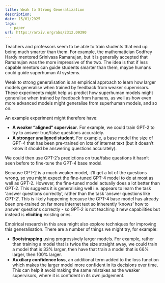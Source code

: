 ```yaml
---
title: Weak to Strong Generalization
description: 
date: 15/01/2025
tags:
  - paper
url: https://arxiv.org/abs/2312.09390
---
```

Teachers and professors seem to be able to train students that end up being much smarter than them. For example, the mathematician Godfrey Hardy mentored Srinivasa Ramanujan, but it is generally accepted that Ramanujan was the more impressive of the two. The idea is that if less capable mentors can guide students smarter than them, maybe humans could guide superhuman AI systems.

Weak to strong generalisation is an empirical approach to learn how larger models generalise when trained by feedback from weaker supervisors. These experiments might help us predict how superhuman models might generalise when trained by feedback from humans, as well as how even more advanced models might generalise from superhuman models, and so on.

An example experiment might therefore have:

- **A weaker “aligned” supervisor**. For example, we could train GPT-2 to try to answer true/false questions accurately.
- **A stronger unaligned student**. For example, a base model the size of GPT-4 that has been pre-trained on lots of internet text (but it doesn’t know it should be answering questions accurately).

We could then use GPT-2’s predictions on true/false questions it hasn’t seen before to fine-tune the GPT-4 base model.

Because GPT-2 is a much weaker model, it’ll get a lot of the questions wrong, so you might expect the fine-tuned GPT-4 model to do at most as well as GPT-2. However, the fine-tuned model actually does a lot better than GPT-2. This suggests it is generalising well i.e. appears to learn the task ‘answer questions correctly’, rather than the task ‘answer questions like GPT-2’. This is likely happening because the GPT-4 base model has already been pre-trained on far more internet text so inherently ‘knows’ how to answer questions correctly - so GPT-2 is not teaching it new capabilities but instead is **eliciting** existing ones.

Empirical research in this area might also explore techniques for improving this generalisation. There are a number of things we might try, for example:

- **Bootstrapping** using progressively larger models. For example, rather than training a model that is twice the size straight away, we could train a model that is 33% larger, then have that train a model that is 66% larger, then 100% larger.
- **Auxiliary confidence loss**, an additional term added to the loss function which makes the larger model more confident in its decisions over time. This can help it avoid making the same mistakes as the weaker supervisors, where it is confident in its own judgement.